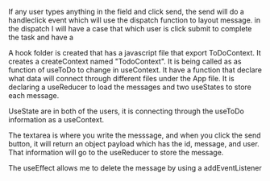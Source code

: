 If any user types anything in the field and click send, the send will do a handleclick event which will use the dispatch function to layout message. in the dispatch I will have a case that which user is click submit to complete the task and have a 


A hook folder is created that has a javascript file that export ToDoContext. It creates a createContext named "TodoContext". It is being called as as function of useToDo to change in useContext. It have a function that declare what data will connect through different files under the App file. It is declaring a useReducer to load the messages and two useStates to store each message.

UseState are in both of the users, it is connecting through the useToDo information as a useContext. 

The textarea is where you write the messsage, and when you click the send button, it will return an object payload which has the id, message, and user. That information will go to the useReducer to store the message.

The useEffect allows me to delete the message by using a addEventListener
